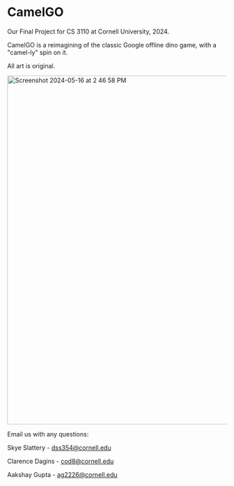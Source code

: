# CamelGO
Our Final Project for CS 3110 at Cornell University, 2024. 

CamelGO is a reimagining of the classic Google offline dino game, with a "camel-ly" spin on it.

All art is original.

<img width="800" alt="Screenshot 2024-05-16 at 2 46 58 PM" src="https://github.com/skyeslattery/3110-final/assets/144565459/90f02071-5617-4239-b1a2-4e296a09d628">

Email us with any questions:

Skye Slattery - dss354@cornell.edu

Clarence Dagins - cod8@cornell.edu

Aakshay Gupta - ag2226@cornell.edu
